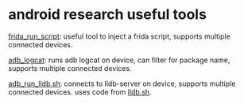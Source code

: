 # android research useful tools

[frida_run_script](./frida_run_script.py): useful tool to inject a frida script, supports multiple connected devices.

[adb_logcat](./adb_logcat.py): runs adb logcat on device, can filter for package name, supports multiple connected devices.

[adb_run_lldb.sh](./android_run_lldb.sh): connects to lldb-server on device, supports multiple connected devices. uses code from [lldb.sh](https://github.com/ihnorton/lldb.sh).

